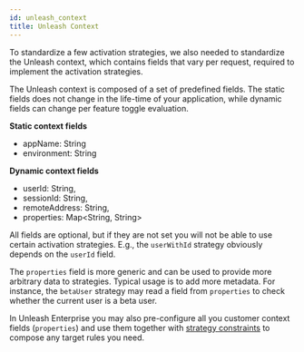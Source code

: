```yaml
---
id: unleash_context
title: Unleash Context
---
```


To standardize a few activation strategies, we also needed to standardize the Unleash context, which contains fields that vary per request, required to implement the activation strategies.

The Unleash context is composed of a set of predefined fields. The static fields does not change in the life-time of your application, while dynamic fields can change per feature toggle evaluation.

**Static context fields**

- appName: String
- environment: String

**Dynamic context fields**

- userId: String,
- sessionId: String,
- remoteAddress: String,
- properties: Map<String, String>

All fields are optional, but if they are not set you will not be able to use certain activation strategies. E.g., the `userWithId` strategy obviously depends on the `userId` field.

The `properties` field is more generic and can be used to provide more arbitrary data to strategies. Typical usage is to add more metadata. For instance, the `betaUser` strategy may read a field from `properties` to check whether the current user is a beta user.

In Unleash Enterprise you may also pre-configure all you customer context fields (`properties`) and use them together with [strategy constraints](../advanced/strategy_constraints) to compose any target rules you need.
